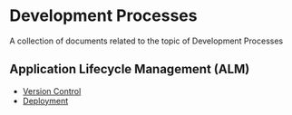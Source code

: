 # Development Processes

A collection of documents related to the topic of Development Processes

## Application Lifecycle Management (ALM)

- [Version Control](./VersionControl.md)
- [Deployment](./Deployment.md)

